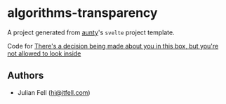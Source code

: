 # algorithms-transparency

A project generated from [aunty](https://github.com/abcnews/aunty)'s `svelte` project template.

Code for [There's a decision being made about you in this box, but you're not allowed to look inside](https://www.abc.net.au/news/2022-12-12/robodebt-algorithms-black-box-explainer/101215902)

## Authors

- Julian Fell ([hi@jtfell.com](mailto:hi@jtfell.com))
